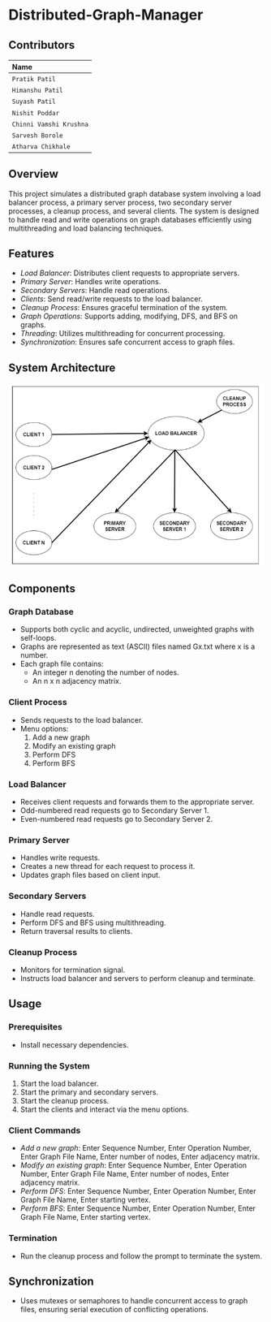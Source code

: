 # Distributed-Graph-Manager

## Contributors
| Name |
| :-------- |
| `Pratik Patil` |
| `Himanshu Patil` |
| `Suyash Patil` |
| `Nishit Poddar` |
| `Chinni Vamshi Krushna` |
| `Sarvesh Borole` |
| `Atharva Chikhale` |

## Overview
This project simulates a distributed graph database system involving a load balancer process, a primary server process, two secondary server processes, a cleanup process, and several clients. The system is designed to handle read and write operations on graph databases efficiently using multithreading and load balancing techniques.

## Features
- *Load Balancer*: Distributes client requests to appropriate servers.
- *Primary Server*: Handles write operations.
- *Secondary Servers*: Handle read operations.
- *Clients*: Send read/write requests to the load balancer.
- *Cleanup Process*: Ensures graceful termination of the system.
- *Graph Operations*: Supports adding, modifying, DFS, and BFS on graphs.
- *Threading*: Utilizes multithreading for concurrent processing.
- *Synchronization*: Ensures safe concurrent access to graph files.

## System Architecture
![System Architecture](architecture.png)

## Components
### Graph Database
- Supports both cyclic and acyclic, undirected, unweighted graphs with self-loops.
- Graphs are represented as text (ASCII) files named Gx.txt where x is a number.
- Each graph file contains:
  - An integer n denoting the number of nodes.
  - An n x n adjacency matrix.

### Client Process
- Sends requests to the load balancer.
- Menu options:
  1. Add a new graph
  2. Modify an existing graph
  3. Perform DFS
  4. Perform BFS

### Load Balancer
- Receives client requests and forwards them to the appropriate server.
- Odd-numbered read requests go to Secondary Server 1.
- Even-numbered read requests go to Secondary Server 2.

### Primary Server
- Handles write requests.
- Creates a new thread for each request to process it.
- Updates graph files based on client input.

### Secondary Servers
- Handle read requests.
- Perform DFS and BFS using multithreading.
- Return traversal results to clients.

### Cleanup Process
- Monitors for termination signal.
- Instructs load balancer and servers to perform cleanup and terminate.

## Usage
### Prerequisites
- Install necessary dependencies.

### Running the System
1. Start the load balancer.
2. Start the primary and secondary servers.
3. Start the cleanup process.
4. Start the clients and interact via the menu options.

### Client Commands
- *Add a new graph*: Enter Sequence Number, Enter Operation Number, Enter Graph File Name, Enter number of nodes, Enter adjacency matrix.
- *Modify an existing graph*: Enter Sequence Number, Enter Operation Number, Enter Graph File Name, Enter number of nodes, Enter adjacency matrix.
- *Perform DFS*: Enter Sequence Number, Enter Operation Number, Enter Graph File Name, Enter starting vertex.
- *Perform BFS*: Enter Sequence Number, Enter Operation Number, Enter Graph File Name, Enter starting vertex.

### Termination
- Run the cleanup process and follow the prompt to terminate the system.

## Synchronization
- Uses mutexes or semaphores to handle concurrent access to graph files, ensuring serial execution of conflicting operations.
